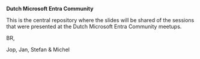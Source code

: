 **Dutch Microsoft Entra Community**

This is the central repository where the slides will be shared of the sessions that were presented at the Dutch Microsoft Entra Community meetups.

BR,

Jop, Jan, Stefan & Michel